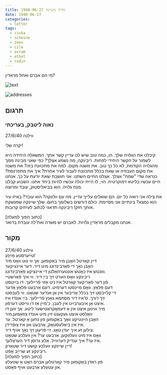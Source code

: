 ```yaml
---
title: גלויה משיינה 1940-06-27
date: 1940-06-27
categories:
  - letter
tags:
  - rivka
  - scheine
  - zeev
  - cile
  - avram
  - ethel
  - radin
---
```



מי הם אברם ואתל מראדין?

![text](/pupko-papers/assets/images/1940-06-27-content.jpg)

![addresses](/pupko-papers/assets/images/1940-06-27-addresses.jpg)

## תרגום
### נאוה ליטבק, בעריכתי
ווילנה 27/6/40

יקרה שלי!

קיבלנו את הגלויה שלך. הו, כמה טוב שיש לנו עדיין קשר אתך.
המשאלה היחידה היא לשמור על הקשר היחידי לפחות.
ריבינקה, מה נשמע אצלך? כפי שאני מבינה ממך מהגלויה הקודמת, לא כל כך טוב.
את משנה מקום. למה את מתכוונת בזה? את משנה את מקום העבודה או שאת בכלל 
מתכוונת לעבור לעיר אחרת? איך את מתפרנסת? כנראה שדי "שמח" אצלך.
אצלנו החיים השתנו. אני חושבת שאת יודעת על כך. אנחנו חיים עכשיו בליטא דמוקרטית.
הוי, לו היית יכולה עכשיו להיות ביחד אתנו.
השבוע קבלנו מנחַ גלויה. הוא בביאליסטוק, עובד ומרוצה.

את צילה אני רואה כל יום. הם שואלים עלייך עדיין. 
מה עם וולווקה? הוא עובד? באיזו עיר הוא נמצא?
בינתיים אני מסיימת. כולם דורשים בשלומך בחום.
שלך שיינקה שמנשקת אותך חזק!
ריבינקה תדאגי לכתוב לעיתים קרובות.

[כתוב הפוך למעלה]  
אנחנו מקבלים מראַדין גלויות. לאברם יש משרה ואת'לה עובדת בדואר.



## מקור

ווילנע  27/6/40  
טײַערסטע מײַנע!  
דײַן קאַרטל האׇבן מיר באַקומען. אַך ווי גוט וואׇס מיר  
האׇבן נאׇך די פֿאַרבינדונג מיט דיר. דער איינציקער  
וווּנטש איז כאׇטש אונטערהאַלטן די איינציקע פֿאַרבינדונג.  
ריבינקע וואׇס הערט זיך בייַ דיר. ווי איך פֿאַרשטיי   
פֿון דער פֿאׇריקער קאַרטל איז ניט אַזוי פֿריילעך. דו בײַטסט  
דעם פּלאַץ. וואׇס מיינסטו דערמיט. דעם אַרבעט פּלאַץ אׇדער   
די קלײַבסט זיך בכלל אַריבער אין אַן אנדער שטאׇט. ווי לעבסטו  
זיך דורך. ס'איז דיר מסתּמא גאַנץ פֿריילעך. בײַ אונדז איז  
איצט אַן איבערבײַט אין לעבן. כ'מיין אַז דו ווייסט דערפֿון.  
מיר וווינען איצט אין אַ דעמאׇקראַטישער ליטע. אַך ווען דו   
וואׇלסט איצט געקענט זײַן מיט אונדז צוזאַמען.מיר  
האׇבן הײַנטיקע וואׇך באַקומען פון נחען אַ קאַרטל. ער   
איז אין ביאַלעסטאׇק, אַרבעט און איז צופֿרידן.  
צילען זע איך יעדן טאׇג. זיי פֿרעגן זיך נאׇך אויף דיר.  
וואׇס איז מיט וועלווקען. אַרבעט ער? אין וועלכע שטאׇט  
איז ער? איך ענדיק דערווײַל. אַלע גרוסן דיר הערצלעך.  
דייַן שיינקע וועלכע קושט דיר שטאַרק!  
ריבינקע זע שרייַב אׇפֿט.  
[כתוב הפוך למעלה]  
פֿון ראדן באַקומען מיר קאַרטלען אברם האׇט אַ שטעלע  
און עטעלע אַרבעט אויף פּאׇסט.  

